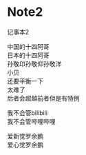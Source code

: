 # Note2
记事本2

   中国的十四阿哥                </br>
   日本的十四阿哥                </br>
   孙敬卬孙敬仰孙敬洋            </br>
   小贝                         </br>
   还要平衡一下                 </br>
   太难了                       </br>
   后者会超越前者但是有特例      </br>

   我不会管bilibili            </br>
   我不会管哔哩哔哩            </br>
   
   爱新觉罗余鹏</br>
   爱心觉罗余鹏</br>
